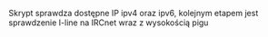 Skrypt sprawdza dostępne IP ipv4 oraz ipv6, kolejnym etapem jest sprawdzenie I-line na IRCnet wraz z wysokością pigu
